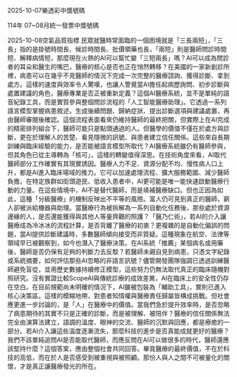 
2025-10-07樂透彩中獎號碼

                                
114年 07~08月統一發票中獎號碼
                             
2025-10-08空氣品質指標
                              民眾就醫時常面臨的一個困境就是「三長兩短」，「三長」指的是掛號時間長、候診時間長、批價領藥也長，「兩短」則是醫師問診時間短、解釋病情短，那麼現在火熱的AI可以幫忙變「三短兩長」嗎？AI可以成為問診者的耳朵和醫生的嘴巴，醫療的核心是否也正在悄然轉移？在美國的一家新創診所裡，病患可以在幾乎不見醫師的情況下完成一次完整的醫療諮詢、獲得診斷、拿到處方。這樣的速度與效率令人驚嘆，也讓人警覺當AI擔任起病歷詢問、初步診斷與處置建議的角色，醫療專業是否正被重新定義？這個AI醫療系統，並不是單純的語音紀錄工具，而是實質參與整個問診流程的「人工智能醫療助理」。它透過一系列語言模型掌握病患敘述，生成後續問題、歸納症狀、提出診斷選項與建議處置，再由醫師審閱後確認。這個流程表面看來仍維持醫師的最終把關，但實際上在AI完成的精密排列組合下，醫師可能只是點頭通過的人。但醫學的價值不僅在於處方與診斷，更在於理解人的苦楚、看見隱微的訊號、與患者建立信任關係。這些來自長期訓練與臨床經驗的能力，是否能被語言模型所取代？AI醫療系統雖仍有醫師參與，但其角色已從主導轉為「核可」，這樣的轉變值得深思。在技術角度來看，AI取代醫師部分工作確實有其現實誘因。醫療人力不足、資源分配不均、慢性病人口上升，都是AI進入臨床場域的推力。它可以加速處理流程、擴大服務範圍、減少醫師負擔。在特定族群如街頭遊民、低收入患者中，AI更可能是唯一能快速啟動醫療行動的力量。在這些情境中，AI不是替代醫師，而是填補醫療缺口。但也正因為如此，這種「分級醫療」的機制反映出不平等的風險。富人仍可見到真正的醫師，窮人卻被派給機器與助理。當醫療行為被拆解為一系列自動化任務後，那些處於資源邊緣的人，是否還能獲得與其他人等量齊觀的照護？「醫乃仁術」，若AI的介入讓醫療成為冷冰冰的流程計算，是否背離了醫療的初衷？更複雜的是自動化偏誤的問題，當AI提供診斷建議時，多數醫師傾向接受而非質疑。這種現象在航空、法律等領域早已被觀察到，如今也潛入了醫療決策。在AI系統「推薦」某個病名或用藥後，醫師是否仍保有足夠的判斷力去反駁？若醫師未親自見到病患，只憑文字紀錄或系統摘要，如何評估那些AI忽略的非語言訊號？儘管開發團隊強調已透過訓練醫師避免盲從，並用歷史數據持續修正模型，這些努力仍無法取代真正的臨床隨機對照研究。沒有實證比較ScopeAI與傳統診療的成效差異，AI在臨床上的安全性仍存在空白。在目前規範尚未明確的情況下，AI雖被包裝為「輔助工具」，實則已進入核心決策區。這樣的模糊地帶，對患者知情權與醫療責任歸屬皆構成挑戰。但社會應更進一步討論的，是「人」在醫療中的價值。當我們急於提升效率時，是否忽略了病患期待的其實不只是正確的診斷，而是被理解、被陪伴？醫療的信任關係無法完全由演算法建立，語調的溫度、眼神的交流、醫師的沉默與回應，都是療癒的一部分。若AI介入讓這些溫度逐漸流失，那麼科技的進步是否真能成就更好的醫療？我們不該單純追問AI是否能取代醫師，而應反問在AI可以做很多的時代，醫師還應該堅持什麼？這個答案，應由整個社會共同回答。畢竟醫療的最終價值，不在於科技的高低，而在於人是否感受到被重視與被照顧。那份人與人之間不可被量化的關懷，才是真正讓醫療發光的所在。